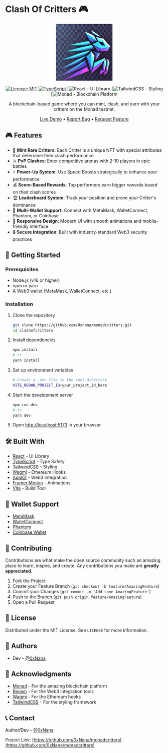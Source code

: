 # Clash Of Critters 🎮

<div align="center">

![Clash Of Critters Logo](public/apple-touch-icon.png)

[![License: MIT](https://img.shields.io/badge/License-MIT-yellow.svg)](https://opensource.org/licenses/MIT)
[![TypeScript](https://img.shields.io/badge/TypeScript-4.9.5-blue.svg)](https://www.typescriptlang.org/)
[![React](https://reactjs.org/) - UI Library
[![TailwindCSS](https://tailwindcss.com/) - Styling
[![Monad](https://monad.xyz) - Blockchain Platform

A blockchain-based game where you can mint, clash, and earn with your critters on the Monad testnet.

[Live Demo](https://clashofcritters.vercel.app) • [Report Bug](https://github.com/0xNana/monadcritters/issues) • [Request Feature](https://github.com/0xNana/monadcritters/issues)

</div>

## 🎮 Features

- 🎨 **Mint Rare Critters**: Each Critter is a unique NFT with special attributes that determine their clash performance
- ⚔️ **PvP Clashes**: Enter competitive arenas with 2-10 players in epic battles
- ⚡ **Power-Up System**: Use Speed Boosts strategically to enhance your performance
- 💰 **Score-Based Rewards**: Top performers earn bigger rewards based on their clash scores
- 🏆 **Leaderboard System**: Track your position and prove your Critter's dominance
- 👛 **Multi-Wallet Support**: Connect with MetaMask, WalletConnect, Phantom, or Coinbase
- 📱 **Responsive Design**: Modern UI with smooth animations and mobile-friendly interface
- 🔒 **Secure Integration**: Built with industry-standard Web3 security practices

## 🚀 Getting Started

### Prerequisites

- Node.js (v16 or higher)
- npm or yarn
- A Web3 wallet (MetaMask, WalletConnect, etc.)

### Installation

1. Clone the repository
   ```bash
   git clone https://github.com/0xnana/monadcritters.git
   cd clashofcritters
   ```

2. Install dependencies
   ```bash
   npm install
   # or
   yarn install
   ```

3. Set up environment variables
   ```bash
   # Create a .env file in the root directory
   VITE_REOWN_PROJECT_ID=your_project_id_here
   ```

4. Start the development server
   ```bash
   npm run dev
   # or
   yarn dev
   ```

5. Open [http://localhost:5173](http://localhost:5173) in your browser

## 🛠️ Built With

- [React](https://reactjs.org/) - UI Library
- [TypeScript](https://www.typescriptlang.org/) - Type Safety
- [TailwindCSS](https://tailwindcss.com/) - Styling
- [Wagmi](https://wagmi.sh/) - Ethereum Hooks
- [AppKit](https://reown.appkit.dev/) - Web3 Integration
- [Framer Motion](https://www.framer.com/motion/) - Animations
- [Vite](https://vitejs.dev/) - Build Tool

## 👛 Wallet Support

- [MetaMask](https://metamask.io/)
- [WalletConnect](https://walletconnect.com/)
- [Phantom](https://phantom.app/)
- [Coinbase Wallet](https://www.coinbase.com/wallet)

## 🤝 Contributing

Contributions are what make the open source community such an amazing place to learn, inspire, and create. Any contributions you make are **greatly appreciated**.

1. Fork the Project
2. Create your Feature Branch (`git checkout -b feature/AmazingFeature`)
3. Commit your Changes (`git commit -m 'Add some AmazingFeature'`)
4. Push to the Branch (`git push origin feature/AmazingFeature`)
5. Open a Pull Request

## 📝 License

Distributed under the MIT License. See `LICENSE` for more information.

## 👥 Authors

- Dev - [@0xNana](https://github.com/0xNana)

## 🙏 Acknowledgments

- [Monad](https://monad.xyz) - For the amazing blockchain platform
- [Reown](https://reown.appkit.dev/) - For the Web3 integration tools
- [Wagmi](https://wagmi.sh/) - For the Ethereum hooks
- [TailwindCSS](https://tailwindcss.com/) - For the styling framework

## 📞 Contact

Author/Dev - [@0xNana](https://github.com/0xNana)

Project Link: [https://github.com/0xNana/monadcritters](https://github.com/0xNana/monadcritters) 